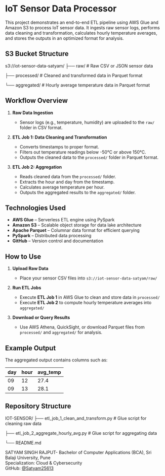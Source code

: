# IoT Sensor Data Processor

This project demonstrates an end-to-end ETL pipeline using AWS Glue and Amazon S3 to process IoT sensor data. It ingests raw sensor logs, performs data cleaning and transformation, calculates hourly temperature averages, and stores the outputs in an optimized format for analysis.

## S3 Bucket Structure

s3://iot-sensor-data-satyam/
├── raw/ # Raw CSV or JSON sensor data

├── processed/ # Cleaned and transformed data in Parquet format

└── aggregated/ # Hourly average temperature data in Parquet format

## Workflow Overview

1. **Raw Data Ingestion**
   - Sensor logs (e.g., temperature, humidity) are uploaded to the `raw/` folder in CSV format.

2. **ETL Job 1: Data Cleaning and Transformation**
   - Converts timestamps to proper format.
   - Filters out temperature readings below -50°C or above 150°C.
   - Outputs the cleaned data to the `processed/` folder in Parquet format.

3. **ETL Job 2: Aggregation**
   - Reads cleaned data from the `processed/` folder.
   - Extracts the hour and day from the timestamp.
   - Calculates average temperature per hour.
   - Outputs the aggregated results to the `aggregated/` folder.

## Technologies Used

- **AWS Glue** – Serverless ETL engine using PySpark
- **Amazon S3** – Scalable object storage for data lake architecture
- **Apache Parquet** – Columnar data format for efficient querying
- **PySpark** – Distributed data processing
- **GitHub** – Version control and documentation

## How to Use

1. **Upload Raw Data**
   - Place your sensor CSV files into `s3://iot-sensor-data-satyam/raw/`

2. **Run ETL Jobs**
   - Execute **ETL Job 1** in AWS Glue to clean and store data in `processed/`
   - Execute **ETL Job 2** to compute hourly temperature averages into `aggregated/`

3. **Download or Query Results**
   - Use AWS Athena, QuickSight, or download Parquet files from `processed/` and `aggregated/` for analysis.

## Example Output

The aggregated output contains columns such as:

| day | hour | avg_temp |
|-----|------|----------|
| 09  | 12   | 27.4     |
| 09  | 13   | 28.1     |

## Repository Structure

IOT-SENSOR/
├── etl_job_1_clean_and_transform.py # Glue script for cleaning raw data

├── etl_job_2_aggregate_hourly_avg.py # Glue script for aggregating data

└── README.md



SATYAM SINGH RAJPUT-
Bachelor of Computer Applications (BCA), Sri Balaji University, Pune  
Specialization: Cloud & Cybersecurity  
GitHub: [@Satyam25613](https://github.com/Satyam25613)
